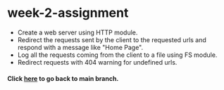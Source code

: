 # week-2-assignment
* Create a web server using HTTP module.
* Redirect the requests sent by the client to the requested urls and respond with a message like "Home Page".
* Log all the requests coming from the client to a file using FS module.
* Redirect requests with 404 warning for undefined urls.

#### Click <a href="https://github.com/yavuzakin/getir-nodejs-bootcamp-assignments/tree/main">here</a> to go back to main branch.